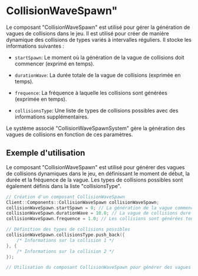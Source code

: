 # CollisionWaveSpawn"
Le composant "CollisionWaveSpawn" est utilisé pour gérer la génération de vagues de collisions dans le jeu. Il est utilisé pour créer de manière dynamique des collisions de types variés à intervalles réguliers. Il stocke les informations suivantes :

- `startSpawn`: Le moment où la génération de la vague de collisions doit commencer (exprimé en temps).


- `durationWave`: La durée totale de la vague de collisions (exprimée en temps).


- `frequence`: La fréquence à laquelle les collisions sont générées (exprimée en temps).


- `collisionsType`: Une liste de types de collisions possibles avec des informations supplémentaires.


Le système associé "CollisionWaveSpawnSystem" gère la génération des vagues de collisions en fonction de ces paramètres.

## Exemple d'utilisation
Le composant "CollisionWaveSpawn" est utilisé pour générer des vagues de collisions dynamiques dans le jeu, en définissant le moment de début, la durée et la fréquence de la vague. Les types de collisions possibles sont également définis dans la liste "collisionsType".

```cpp
// Création d'un composant CollisionWaveSpawn
Client::Components::CollisionWaveSpawn collisionWaveSpawn;
collisionWaveSpawn.startSpawn = 0; // La génération de la vague commence dès le début du jeu
collisionWaveSpawn.durationWave = 10.0; // La vague de collisions dure 10 secondes
collisionWaveSpawn.frequence = 1.0; // Les collisions sont générées toutes les 1 seconde

// Définition des types de collisions possibles
collisionWaveSpawn.collisionsType.push_back({
    /* Informations sur la collision 1 */
}, {
    /* Informations sur la collision 2 */
});

// Utilisation du composant CollisionWaveSpawn pour générer des vagues de collisions
```